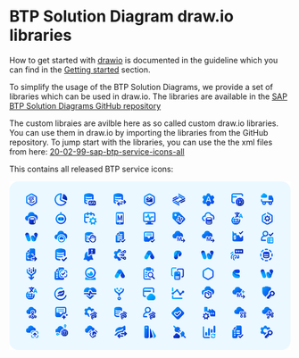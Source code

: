 #  BTP Solution Diagram draw.io libraries

How to get started with  [drawio](https://drawio.com/) is documented in the guideline which you can find in the [Getting started](https://sap.github.io/btp-solution-diagrams/docs/solution_diagr_intro/intro/) section.

To simplify the usage of the BTP Solution Diagrams, we provide a set of libraries which can be used in draw.io. The libraries are available in the [SAP BTP Solution Diagrams GitHub repository](https://github.com/SAP/btp-solution-diagrams)

The custom libraies are avilble here as so called custom draw.io libraries. You can use them in draw.io by importing the libraries from the GitHub repository.
To jump start with the libraries, you can use the the xml files from here: [20-02-99-sap-btp-service-icons-all](../draw.io/20-02-99-sap-btp-service-icons-all/)

This contains all released BTP service icons:

![BTP service icons](../../pics/btp_service_icons.svg)